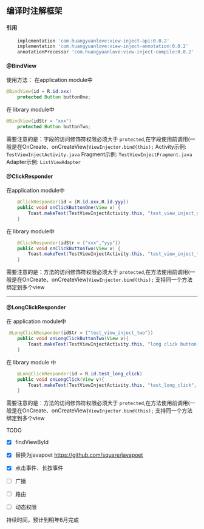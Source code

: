 ## 编译时注解框架


#### 引用
``` gradle
    implementation 'com.huangyuanlove:view-inject-api:0.0.2'
    implementation 'com.huangyuanlove:view-inject-annotation:0.0.2'
    annotationProcessor 'com.huangyuanlove:view-inject-compile:0.0.2'

```

#### @BindView
使用方法：
在application module中
``` java
@BindView(id = R.id.xxx)
    protected Button buttonOne;

```
在 library module中
``` java
@BindView(idStr = "xxx")
    protected Button buttonTwo;
```
需要注意的是：字段的访问修饰符权限必须大于 `protected`,在字段使用前调用(一般是在OnCreate、onCreateView)`ViewInjector.bind(this);`
Activity示例: `TestViewInjectActivity.java`
Fragment示例: `TestViewInjectFragment.java`
Adapter示例: `ListViewAdapter`


#### @ClickResponder
在application module中
``` java
    @ClickResponder(id = {R.id.xxx,R.id.yyy})
    public void onClickButtonOne(View v) {
        Toast.makeText(TestViewInjectActivity.this, "test_view_inject_one", Toast.LENGTH_SHORT).show();
    }

```
在 library module中
``` java
    @ClickResponder(idStr = {"xxx","yyy"})
    public void onClickButtonTwo(View v) {
        Toast.makeText(TestViewInjectActivity.this, "test_view_inject_two", Toast.LENGTH_SHORT).show();
    }
```
需要注意的是：方法的访问修饰符权限必须大于 `protected`,在方法使用前调用(一般是在OnCreate、onCreateView)`ViewInjector.bind(this);`
支持同一个方法绑定到多个view

---

#### @LongClickResponder
在 application module中
``` java
 @LongClickResponder(idStr = {"test_view_inject_two"})
    public void onLongClickButtonTwo(View v){
        Toast.makeText(TestViewInjectActivity.this, "long click button two", Toast.LENGTH_SHORT).show();
    }
```
在 library module 中
``` java
    @LongClickResponder(id = R.id.test_long_click)
    public void onLongClick(View v){
        Toast.makeText(TestViewInjectActivity.this, "test_long_click", Toast.LENGTH_SHORT).show();
    }
```
需要注意的是：方法的访问修饰符权限必须大于 `protected`,在方法使用前调用(一般是在OnCreate、onCreateView)`ViewInjector.bind(this);`
支持同一个方法绑定到多个view




TODO

- [x] findViewById
- [x] 替换为javapoet https://github.com/square/javapoet
- [x] 点击事件、长按事件
- [ ] 广播
- [ ] 路由
- [ ] 动态权限


持续时间，预计到明年6月完成
